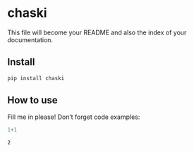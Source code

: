 chaski
================

<!-- WARNING: THIS FILE WAS AUTOGENERATED! DO NOT EDIT! -->

This file will become your README and also the index of your
documentation.

## Install

``` sh
pip install chaski
```

## How to use

Fill me in please! Don’t forget code examples:

``` python
1+1
```

    2
